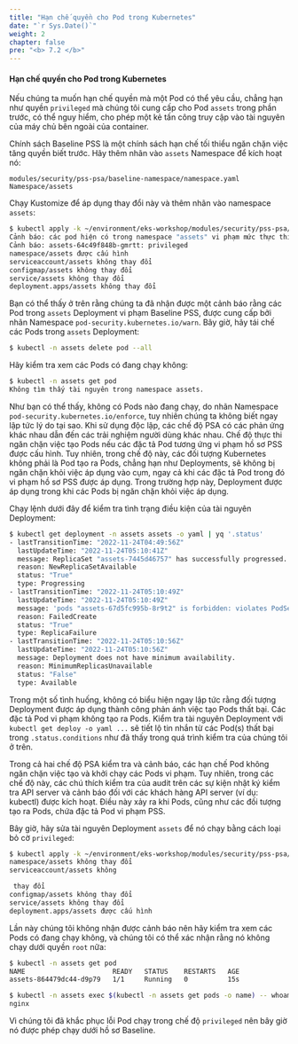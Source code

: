 ```yaml
---
title: "Hạn chế quyền cho Pod trong Kubernetes"
date: "`r Sys.Date()`"
weight: 2
chapter: false
pre: "<b> 7.2 </b>"
---
```


#### Hạn chế quyền cho Pod trong Kubernetes

Nếu chúng ta muốn hạn chế quyền mà một Pod có thể yêu cầu, chẳng hạn như quyền `privileged` mà chúng tôi cung cấp cho Pod `assets` trong phần trước, có thể nguy hiểm, cho phép một kẻ tấn công truy cập vào tài nguyên của máy chủ bên ngoài của container.

Chính sách Baseline PSS là một chính sách hạn chế tối thiểu ngăn chặn việc tăng quyền biết trước. Hãy thêm nhãn vào `assets` Namespace để kích hoạt nó:

```kustomization
modules/security/pss-psa/baseline-namespace/namespace.yaml
Namespace/assets
```

Chạy Kustomize để áp dụng thay đổi này và thêm nhãn vào namespace `assets`:

```bash
$ kubectl apply -k ~/environment/eks-workshop/modules/security/pss-psa/baseline-namespace
Cảnh báo: các pod hiện có trong namespace "assets" vi phạm mức thực thi mới của PodSecurity "baseline:latest"
Cảnh báo: assets-64c49f848b-gmrtt: privileged
namespace/assets được cấu hình
serviceaccount/assets không thay đổi
configmap/assets không thay đổi
service/assets không thay đổi
deployment.apps/assets không thay đổi
```

Bạn có thể thấy ở trên rằng chúng ta đã nhận được một cảnh báo rằng các Pod trong `assets` Deployment vi phạm Baseline PSS, được cung cấp bởi nhãn Namespace `pod-security.kubernetes.io/warn`. Bây giờ, hãy tái chế các Pods trong `assets` Deployment:

```bash
$ kubectl -n assets delete pod --all
```

Hãy kiểm tra xem các Pods có đang chạy không:

```bash
$ kubectl -n assets get pod   
Không tìm thấy tài nguyên trong namespace assets.
```

Như bạn có thể thấy, không có Pods nào đang chạy, do nhãn Namespace `pod-security.kubernetes.io/enforce`, tuy nhiên chúng ta không biết ngay lập tức lý do tại sao. Khi sử dụng độc lập, các chế độ PSA có các phản ứng khác nhau dẫn đến các trải nghiệm người dùng khác nhau. Chế độ thực thi ngăn chặn việc tạo Pods nếu các đặc tả Pod tương ứng vi phạm hồ sơ PSS được cấu hình. Tuy nhiên, trong chế độ này, các đối tượng Kubernetes không phải là Pod tạo ra Pods, chẳng hạn như Deployments, sẽ không bị ngăn chặn khỏi việc áp dụng vào cụm, ngay cả khi các đặc tả Pod trong đó vi phạm hồ sơ PSS được áp dụng. Trong trường hợp này, Deployment được áp dụng trong khi các Pods bị ngăn chặn khỏi việc áp dụng.

Chạy lệnh dưới đây để kiểm tra tình trạng điều kiện của tài nguyên Deployment:

```bash
$ kubectl get deployment -n assets assets -o yaml | yq '.status'
- lastTransitionTime: "2022-11-24T04:49:56Z"
  lastUpdateTime: "2022-11-24T05:10:41Z"
  message: ReplicaSet "assets-7445d46757" has successfully progressed.
  reason: NewReplicaSetAvailable
  status: "True"
  type: Progressing
- lastTransitionTime: "2022-11-24T05:10:49Z"
  lastUpdateTime: "2022-11-24T05:10:49Z"
  message: 'pods "assets-67d5fc995b-8r9t2" is forbidden: violates PodSecurity "baseline:latest": privileged (container "assets" must not set securityContext.privileged=true)'
  reason: FailedCreate
  status: "True"
  type: ReplicaFailure
- lastTransitionTime: "2022-11-24T05:10:56Z"
  lastUpdateTime: "2022-11-24T05:10:56Z"
  message: Deployment does not have minimum availability.
  reason: MinimumReplicasUnavailable
  status: "False"
  type: Available
```

Trong một số tình huống, không có biểu hiện ngay lập tức rằng đối tượng Deployment được áp dụng thành công phản ánh việc tạo Pods thất bại. Các đặc tả Pod vi phạm không tạo ra Pods. Kiểm tra tài nguyên Deployment với `kubectl get deploy -o yaml ...` sẽ tiết lộ tin nhắn từ các Pod(s) thất bại trong `.status.conditions` như đã thấy trong quá trình kiểm tra của chúng tôi ở trên.

Trong cả hai chế độ PSA kiểm tra và cảnh báo, các hạn chế Pod không ngăn chặn việc tạo và khởi chạy các Pods vi phạm. Tuy nhiên, trong các chế độ này, các chú thích kiểm tra của audit trên các sự kiện nhật ký kiểm tra API server và cảnh báo đối với các khách hàng API server (ví dụ: kubectl) được kích hoạt. Điều này xảy ra khi Pods, cũng như các đối tượng tạo ra Pods, chứa đặc tả Pod vi phạm PSS.

Bây giờ, hãy sửa tài nguyên Deployment `assets` để nó chạy bằng cách loại bỏ cờ `privileged`:

```bash
$ kubectl apply -k ~/environment/eks-workshop/modules/security/pss-psa/baseline-workload
namespace/assets không thay đổi
serviceaccount/assets không

 thay đổi
configmap/assets không thay đổi
service/assets không thay đổi
deployment.apps/assets được cấu hình
```

Lần này chúng tôi không nhận được cảnh báo nên hãy kiểm tra xem các Pods có đang chạy không, và chúng tôi có thể xác nhận rằng nó không chạy dưới quyền `root` nữa:

```bash
$ kubectl -n assets get pod   
NAME                      READY   STATUS    RESTARTS   AGE
assets-864479dc44-d9p79   1/1     Running   0          15s

$ kubectl -n assets exec $(kubectl -n assets get pods -o name) -- whoami
nginx
```

Vì chúng tôi đã khắc phục lỗi Pod chạy trong chế độ `privileged` nên bây giờ nó được phép chạy dưới hồ sơ Baseline.
